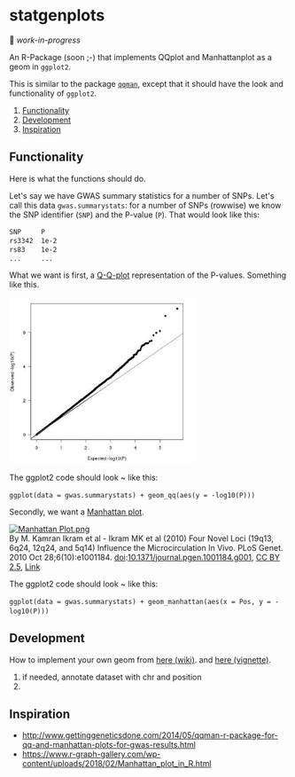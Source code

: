# statgenplots

🚧 *work-in-progress*

An R-Package (soon ;-) that implements QQplot and Manhattanplot as a geom in `ggplot2`.

This is similar to the package [`qqman`](http://www.gettinggeneticsdone.com/2014/05/qqman-r-package-for-qq-and-manhattan-plots-for-gwas-results.html), except that it should have the look and functionality of `ggplot2`.

1. [Functionality](#functionality)
2. [Development](#development)
3. [Inspiration](#inspiration)


## Functionality

Here is what the functions should do. 

Let's say we have GWAS summary statistics for a number of SNPs. Let's call this data `gwas.summarystats`: for a number of SNPs (rowwise) we know the SNP identifier (`SNP`) and the P-value (`P`). That would look like this:

```
SNP     P
rs3342  1e-2
rs83    1e-2
...     ...
```

What we want is first, a [Q-Q-plot](https://en.wikipedia.org/wiki/Q%E2%80%93Q_plot) representation of the P-values. Something like this. 

<img src="img/qqplot-example.jpeg" alt="Q-Q-Plot example" height="300"> 

The ggplot2 code should look ~ like this:

`ggplot(data = gwas.summarystats) + geom_qq(aes(y = -log10(P)))`
 
Secondly, we want a [Manhattan plot](https://en.wikipedia.org/wiki/Manhattan_plot).

<p><a href="https://commons.wikimedia.org/wiki/File:Manhattan_Plot.png#/media/File:Manhattan_Plot.png"><img src="https://upload.wikimedia.org/wikipedia/commons/1/12/Manhattan_Plot.png" alt="Manhattan Plot.png" width="640" height="249"></a><br>By M. Kamran Ikram et al - Ikram MK et al (2010) Four Novel Loci (19q13, 6q24, 12q24, and 5q14) Influence the Microcirculation In Vivo. PLoS Genet. 2010 Oct 28;6(10):e1001184. <a href="https://en.wikipedia.org/wiki/Digital_object_identifier" class="extiw" title="w:Digital object identifier">doi</a>:<a rel="nofollow" class="external text" href="https://doi.org/10.1371%2Fjournal.pgen.1001184.g001">10.1371/journal.pgen.1001184.g001</a>, <a href="https://creativecommons.org/licenses/by/2.5" title="Creative Commons Attribution 2.5">CC BY 2.5</a>, <a href="https://commons.wikimedia.org/w/index.php?curid=18056138">Link</a></p>

The ggplot2 code should look ~ like this:

`ggplot(data = gwas.summarystats) + geom_manhattan(aes(x = Pos, y = -log10(P)))`


## Development

How to implement your own geom from [here (wiki)](https://github.com/tidyverse/ggplot2/wiki/Creating-a-new-geom).
and [here (vignette)](https://ggplot2.tidyverse.org/articles/extending-ggplot2.html#creating-a-new-geom).

1. if needed, annotate dataset with chr and position
2. 

## Inspiration

- http://www.gettinggeneticsdone.com/2014/05/qqman-r-package-for-qq-and-manhattan-plots-for-gwas-results.html
- https://www.r-graph-gallery.com/wp-content/uploads/2018/02/Manhattan_plot_in_R.html

